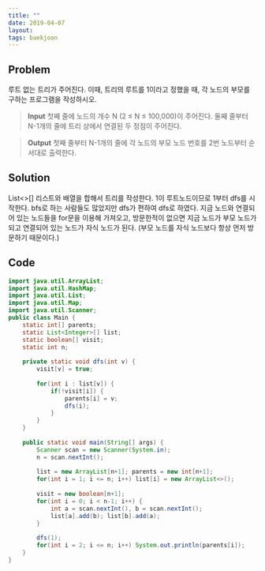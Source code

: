 ```yaml
---
title: ""
date: 2019-04-07
layout:
tags: baekjoon
---
```



## Problem
루트 없는 트리가 주어진다. 이때, 트리의 루트를 1이라고 정했을 때, 각 노드의 부모를 구하는 프로그램을 작성하시오.

> <b>Input</b>
첫째 줄에 노드의 개수 N (2 ≤ N ≤ 100,000)이 주어진다. 둘째 줄부터 N-1개의 줄에 트리 상에서 연결된 두 정점이 주어진다.

> <b>Output</b>
첫째 줄부터 N-1개의 줄에 각 노드의 부모 노드 번호를 2번 노드부터 순서대로 출력한다.


## Solution
List<>[] 리스트와 배열을 합해서 트리를 작성한다. 1이 루트노드이므로 1부터 dfs를 시작한다. bfs로 하는 사람들도 많았지만 dfs가 편하여 dfs로 하였다.
지금 노드와 연결되어 있는 노드들을 for문을 이용해 가져오고, 방문한적이 없으면 지금 노드가 부모 노드가 되고 연결되어 있는 노드가 자식 노드가 된다. (부모 노드를 자식 노드보다 항상 먼저 방문하기 때문이다.)



## Code
```java
import java.util.ArrayList;
import java.util.HashMap;
import java.util.List;
import java.util.Map;
import java.util.Scanner;
public class Main {
	static int[] parents;
	static List<Integer>[] list;
	static boolean[] visit;
	static int n;
	
	private static void dfs(int v) {
		visit[v] = true;
		
		for(int i : list[v]) {
			if(!visit[i]) {
				parents[i] = v;
				dfs(i);
			}
		}
	}
	
	public static void main(String[] args) {
		Scanner scan = new Scanner(System.in);
		n = scan.nextInt();
		
		list = new ArrayList[n+1]; parents = new int[n+1];
		for(int i = 1; i <= n; i++) list[i] = new ArrayList<>();
		
		visit = new boolean[n+1];
		for(int i = 0; i < n-1; i++) {
			int a = scan.nextInt(), b = scan.nextInt();
			list[a].add(b); list[b].add(a);
		}
		
		dfs(1);
		for(int i = 2; i <= n; i++) System.out.println(parents[i]);
	}
}
```
